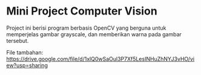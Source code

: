 # Mini Project Computer Vision
Project ini berisi program berbasis OpenCV yang berguna untuk memperjelas gambar grayscale, dan memberikan warna pada gambar tersebut.

File tambahan:
https://drive.google.com/file/d/1xlQ0wSaOul3P7Xf5LesINHuZhNYJ3vHO/view?usp=sharing
